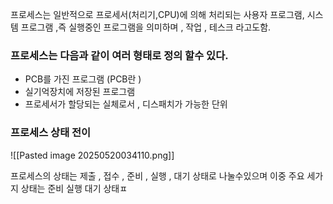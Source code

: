 
프로세스는 일반적으로 프로세서(처리기,CPU)에 의해 처리되는 사용자 프로그램,
시스템 프로그램 ,즉 실행중인 프로그램을 의미하며 , 작업 , 테스크 라고도함.

### 프로세스는 다음과 같이 여러 형태로 정의 할수 있다.
- PCB를 가진 프로그램
  (PCB란 )
- 실기억장치에 저장된 프로그램
- 프로세서가 할당되는 실체로서 , 디스패치가 가능한 단위

### 프로세스 상태 전이

![[Pasted image 20250520034110.png]]

프로세스의 상태는 제출 , 접수 , 준비 , 실행 , 대기 상태로 나눌수있으며
이중 주요 세가지 상태는 준비 실행 대기 상태ㅍ   